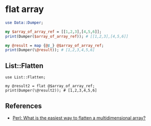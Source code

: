# flat array
```perl
use Data::Dumper;

my $array_of_array_ref = [[1,2,3],[4,5,6]];
print(Dumper($array_of_array_ref)); # [[1,2,3],[4,5,6]]

my @result = map {@$_} @$array_of_array_ref;
print(Dumper(\@result)); # [1,2,3,4,5,6]
```

## List::Flatten
```
use List::Flatten;

my @result2 = flat @$array_of_array_ref;
print(Dumper(\@result2)); # [1,2,3,4,5,6]
```

## References
* [Perl: What is the easiest way to flatten a multidimensional array?](https://stackoverflow.com/questions/5166662/perl-what-is-the-easiest-way-to-flatten-a-multidimensional-array)